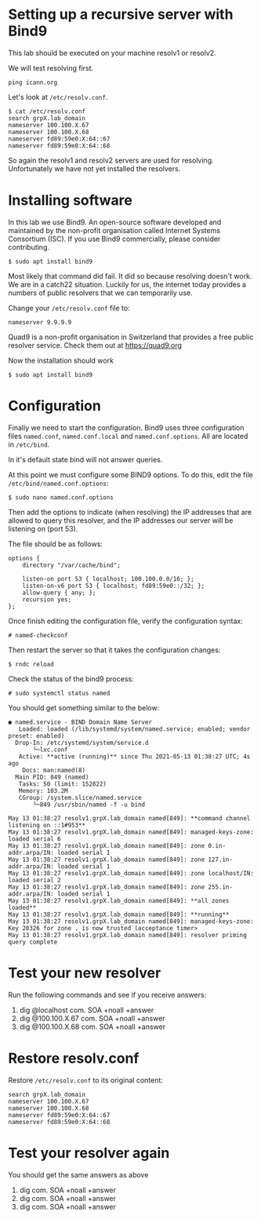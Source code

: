 # Setting up a recursive server with Bind9

This lab should be executed on your machine resolv1 or resolv2.

We will test resolving first.
```
ping icann.org
```
Let's look at `/etc/resolv.conf`.
```
$ cat /etc/resolv.conf
search grpX.lab_domain
nameserver 100.100.X.67
nameserver 100.100.X.68
nameserver fd89:59e0:X:64::67
nameserver fd89:59e0:X:64::68
```
So again the resolv1 and resolv2 servers are used for resolving.
Unfortunately we have not yet installed the resolvers.

# Installing software

In this lab we use Bind9. An open-source software developed and maintained by 
the non-profit organisation called Internet Systems Consortium (ISC). If you use 
Bind9 commercially, please consider contributing.
```
$ sudo apt install bind9
```
Most likely that command did fail. It did so because resolving doesn't work.
We are in a catch22 situation. Luckily for us, the internet today provides
a numbers of public resolvers that we can temporarily use.

Change your `/etc/resolv.conf` file to:
```
nameserver 9.9.9.9
```
Quad9 is a non-profit organisation in Switzerland that provides a free
public resolver service. Check them out at https://quad9.org

Now the installation should work
```
$ sudo apt install bind9
```

# Configuration 

Finally we need to start the configuration. Bind9 uses three configuration files
`named.conf`, `named.conf.local` and `named.conf.options`. All are located in `/etc/bind`.

In it's default state bind will not answer queries.

At this point we must configure some BIND9 options.
To do this, edit the file `/etc/bind/named.conf.options`:

```
$ sudo nano named.conf.options
```

Then add the options to indicate (when resolving) the IP addresses 
that are allowed to query this resolver, and the IP addresses our 
server will be listening on (port 53). 

The file should be as follows:

```
options {
	directory "/var/cache/bind";

	listen-on port 53 { localhost; 100.100.0.0/16; };
	listen-on-v6 port 53 { localhost; fd89:59e0::/32; };
	allow-query { any; };
	recursion yes;
};
```

Once finish editing the configuration file, verify the configuration syntax:

```
# named-checkconf
```

Then restart the server so that it takes the configuration changes:

```
$ rndc reload 
```

Check the status of the bind9 process:

```
# sudo systemctl status named
```

You should get something similar to the below:

```
● named.service - BIND Domain Name Server
   Loaded: loaded (/lib/systemd/system/named.service; enabled; vendor preset: enabled)
  Drop-In: /etc/systemd/system/service.d
       └─lxc.conf
   Active: **active (running)** since Thu 2021-05-13 01:38:27 UTC; 4s ago
    Docs: man:named(8)
  Main PID: 849 (named)
   Tasks: 50 (limit: 152822)
   Memory: 103.2M
   CGroup: /system.slice/named.service
       └─849 /usr/sbin/named -f -u bind

May 13 01:38:27 resolv1.grpX.lab_domain named[849]: **command channel listening on ::1#953**
May 13 01:38:27 resolv1.grpX.lab_domain named[849]: managed-keys-zone: loaded serial 6
May 13 01:38:27 resolv1.grpX.lab_domain named[849]: zone 0.in-addr.arpa/IN: loaded serial 1
May 13 01:38:27 resolv1.grpX.lab_domain named[849]: zone 127.in-addr.arpa/IN: loaded serial 1
May 13 01:38:27 resolv1.grpX.lab_domain named[849]: zone localhost/IN: loaded serial 2
May 13 01:38:27 resolv1.grpX.lab_domain named[849]: zone 255.in-addr.arpa/IN: loaded serial 1
May 13 01:38:27 resolv1.grpX.lab_domain named[849]: **all zones loaded**
May 13 01:38:27 resolv1.grpX.lab_domain named[849]: **running**
May 13 01:38:27 resolv1.grpX.lab_domain named[849]: managed-keys-zone: Key 20326 for zone . is now trusted (acceptance timer>
May 13 01:38:27 resolv1.grpX.lab_domain named[849]: resolver priming query complete
```

# Test your new resolver

Run the following commands and see if you receive answers:

1. dig @localhost    com. SOA +noall +answer
1. dig @100.100.X.67 com. SOA +noall +answer
1. dig @100.100.X.68 com. SOA +noall +answer

# Restore resolv.conf

Restore `/etc/resolv.conf` to its original content:
```
search grpX.lab_domain
nameserver 100.100.X.67
nameserver 100.100.X.68
nameserver fd89:59e0:X:64::67
nameserver fd89:59e0:X:64::68
```

# Test your resolver again

You should get the same answers as above

1. dig com. SOA +noall +answer
1. dig com. SOA +noall +answer
1. dig com. SOA +noall +answer
